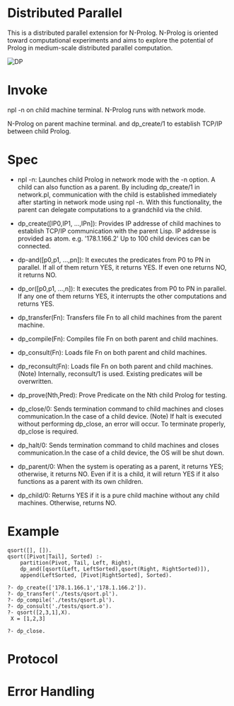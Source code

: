 # Distributed Parallel
This is a distributed parallel extension for N-Prolog. N-Prolog is oriented toward computational experiments and aims to explore the potential of Prolog in medium-scale distributed parallel computation.

![DP](para1.png)

# Invoke

npl -n on child machine terminal. N-Prolog runs with network mode.

N-Prolog on parent machine terminal. and dp_create/1 to establish TCP/IP between child Prolog.

# Spec

- npl -n: Launches child Prolog in network mode with the -n option.
A child can also function as a parent. By including dp_create/1 in network.pl, communication with the child is established immediately after starting in network mode using npl -n. With this functionality, the parent can delegate computations to a grandchild via the child.

- dp_create([IP0,IP1, …,IPn]): Provides IP addresse of child machines to establish TCP/IP communication with the parent Lisp. IP addresse is provided as atom. e.g. '178.1.166.2'
Up to 100 child devices can be connected.

- dp-and([p0,p1, ...,pn]): It executes the predicates from P0 to PN in parallel. If all of them return YES, it returns YES. If even one returns NO, it returns NO.

- dp_or([p0,p1, ...,n]): It executes the predicates from P0 to PN in parallel. If any one of them returns YES, it interrupts the other computations and returns YES.

- dp_transfer(Fn): Transfers file Fn to all child machines from the parent machine.

- dp_compile(Fn): Compiles file Fn on both parent and child machines.

- dp_consult(Fn): Loads file Fn on both parent and child machines.
    
- dp_reconsult(Fn): Loads file Fn on both parent and child machines.
    (Note) Internally, reconsult/1 is used. Existing predicates will be overwritten.

- dp_prove(Nth,Pred): Prove Predicate on the Nth child Prolog for testing.

- dp_close/0: Sends termination command to child machines and closes communication.In the case of a child device.
(Note) If halt is executed without performing dp_close, an error will occur. To terminate properly, dp_close is required.

- dp_halt/0: Sends termination command to child machines and closes communication.In the case of a child device, the OS will be shut down.

- dp_parent/0: When the system is operating as a parent, it returns YES; otherwise, it returns NO. Even if it is a child, it will return YES if it also functions as a parent with its own children.

- dp_child/0: Returns YES if it is a pure child machine without any child machines. Otherwise, returns NO.

    
# Example

```
qsort([], []). 
qsort([Pivot|Tail], Sorted) :-
    partition(Pivot, Tail, Left, Right),
    dp_and([qsort(Left, LeftSorted),qsort(Right, RightSorted)]),   
    append(LeftSorted, [Pivot|RightSorted], Sorted). 

?- dp_create(['178.1.166.1','178.1.166.2']).
?- dp_transfer('./tests/qsort.pl').
?- dp_compile('./tests/qsort.pl').
?- dp_consult('./tests/qsort.o').
?- qsort([2,3,1],X).
 X = [1,2,3] 

?- dp_close.
```

# Protocol


# Error Handling


